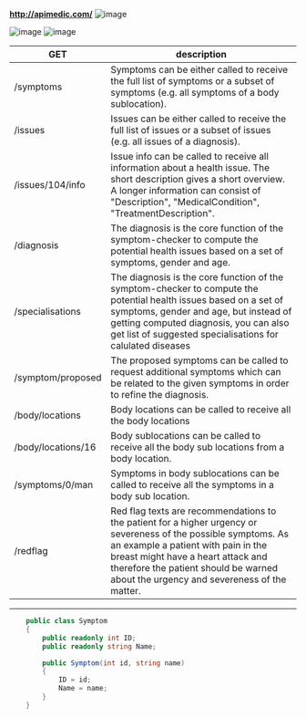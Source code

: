 **http://apimedic.com/**
![image](https://cloud.githubusercontent.com/assets/1849690/22407188/6a6a6370-e66a-11e6-9c4f-29fb99879bc6.png)

![image](https://cloud.githubusercontent.com/assets/1849690/22407517/833e35e2-e670-11e6-818c-e3b54c507f90.png)
![image](https://cloud.githubusercontent.com/assets/1849690/22407518/89af0f3c-e670-11e6-8ba9-f8d1363a1e28.png)

GET|description
----|-------------
/symptoms | Symptoms can be either called to receive the full list of symptoms or a subset of symptoms (e.g. all symptoms of a body sublocation).
/issues | Issues can be either called to receive the full list of issues or a subset of issues (e.g. all issues of a diagnosis).
/issues/104/info | Issue info can be called to receive all information about a health issue. The short description gives a short overview. A longer information can consist of "Description", "MedicalCondition", "TreatmentDescription".
/diagnosis | The diagnosis is the core function of the symptom-checker to compute the potential health issues based on a set of symptoms, gender and age.
/specialisations | The diagnosis is the core function of the symptom-checker to compute the potential health issues based on a set of symptoms, gender and age, but instead of getting computed diagnosis, you can also get list of suggested specialisations for calulated diseases
/symptom/proposed | The proposed symptoms can be called to request additional symptoms which can be related to the given symptoms in order to refine the diagnosis.
/body/locations | Body locations can be called to receive all the body locations
/body/locations/16 | Body sublocations can be called to receive all the body sub locations from a body location.
/symptoms/0/man | Symptoms in body sublocations can be called to receive all the symptoms in a body sub location.
/redflag | Red flag texts are recommendations to the patient for a higher urgency or severeness of the possible symptoms. As an example a patient with pain in the breast might have a heart attack and therefore the patient should be warned about the urgency and severeness of the matter.
------------

```c#
    public class Symptom
    {
        public readonly int ID;
        public readonly string Name;

        public Symptom(int id, string name)
        {
            ID = id;
            Name = name;
        }
    }
```
